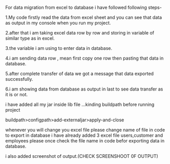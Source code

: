 For data migration from excel to database i have followed following steps-


1.My code firstly read the data from excel sheet and you can see that data as output in my console when  you run my project.



2.after that i am taking excel data row by row and storing in variable of similar type as in excel.


3.the variable i am using to enter data in database.


4.i am sending data row , mean first copy one row then pasting that data in database.


5.after complete transfer of data we got a message that data exported successfully.


6.i am showing data from database as output in last to see data transfer as it is or not.

i have added all my jar inside lib file ...kinding buildpath before running project

buildpath>configpath>add-externaljar>apply-and-close

whenever you will change you excel file please change name of file in code to export in database i have already added 3 excel file 
users,customer and employees please once check the file name in code befor exporting data in database.

i also added screenshot of output.(CHECK SCREENSHOOT 0F OUTPUT)
